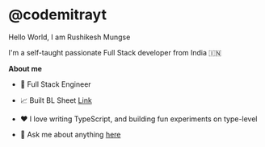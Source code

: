 # @codemitrayt

Hello World, I am Rushikesh Mungse
<br />

I'm a self-taught passionate Full Stack developer from India 🇮🇳


**About me**

- 💼 Full Stack Engineer

- 📈 Built BL Sheet [Link](https://app.blsheet.com/)

- ❤️ I love writing TypeScript, and building fun experiments on type-level

- 💬 Ask me about anything [here](https://github.com/codemitrayt/codemitrayt/issues)

